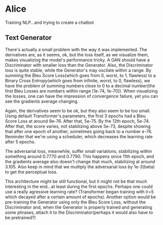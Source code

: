 # Alice
Training NLP...and trying to create a chatbot


## Text Generator
There's actually a small problem with the way it was implemented. The derivatives are, as it seems, ok, but the loss itself, as we visualize them, makes visualizing the model's performance tricky.
A GAN should have a Discriminator with smaller loss than the Generator. Also, the Discriminator loss is quite stable, while the Generator's may oscilate within a range.
By summing the Bleu Score Loss(which goes from 0, worst, to 1, flawless) to a Binary Cross Entropy(which goes from infinite, worst, to 0, flawless), we have the problem of summing numbers close to 0 to a decimal number(the first Bleu Losses are numbers within range [1e-74, 1e-70]). When visualizing the losses, one can have the impression of convergence failure, yet you can see the gradients average changing.

Again, the derivatives seem to be ok, but they also seem to be too small. Using default Transformer's parameters, the first 3 epochs had a Bleu Score Loss at around 9e-76. After that, 5e-75. By the 12th epoch, 5e-74. After that, the score varies, not stabilizing above 5e-73, despite showing that after one epoch of another, sometimes going back to a number e-76. Reminder that we're using a scheduler, which decreases the learning rate after 5 epochs.

The adversarial loss, meanwhile, suffer small variations, stabilizing within something around 0.7770 and 0.7790. This happens since 11th epoch, and the gradients average also doesn't change that much, stabilizing at around 3.105. Also keep in mind that we multiply the adversarial loss by 1e-3(beta) to get the perceptual loss.

This architecture might be still functional, but it might not be that much interesting in the end...at least during the first epochs. Perhaps one could use a really agressive learning rate? (Transformer began training with lr=5 which decayed after a certain amount of epochs). Another option would be pre-training the Generator using only the Bleu Score Loss, without the Discriminator and, when the Generator is properly trained and generating some phrases, attach it to the Discriminator(perhaps it would also have to be pretrained?)
